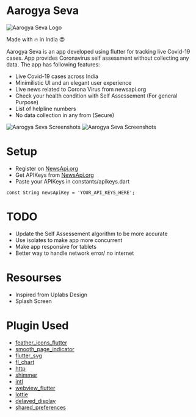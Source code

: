# Aarogya Seva
![Aarogya Seva Logo](https://github.com/shubhamhackz/aarogya_seva/blob/master/img/logo.png)

Made with 🔥 in India 😍

Aarogya Seva is an app developed using flutter for tracking live Covid-19 cases. App provides Coronavirus self assessment without collecting any data.
The app has following features: 
- Live Covid-19 cases across India 
- Minimilistic UI and an elegant user experience
- Live news related to Corona Virus from newsapi.org
- Check your health condition with Self Assessement (For general Purpose)
- List of helpline numbers
- No data collection in any from (Secure)


![Aarogya Seva Screenshots](https://github.com/shubhamhackz/aarogya_seva/blob/master/img/banner_1.png)
![Aarogya Seva Screenshots](https://github.com/shubhamhackz/aarogya_seva/blob/master/img/banner_2.png)

# Setup 
- Register on [NewsApi.org](https://newsapi.org)
- Get APIKeys from [NewsApi.org](https://newsapi.org)
- Paste your APIKeys in constants/apikeys.dart
```
const String newsApiKey = 'YOUR_API_KEYS_HERE';
```

# TODO
- Update the Self Assessement algorithm to be more accurate
- Use isolates to make app more concurrent 
- Make app responsive for tablets
- Better way to handle network error/ no internet

# Resourses
- Inspired from Uplabs Design
- Splash Screen

# Plugin Used
- [feather_icons_flutter](https://pub.dev/packages/feather_icons_flutter)
- [smooth_page_indicator](https://pub.dev/packages/smooth_page_indicator)
- [flutter_svg](https://pub.dev/packages/flutter_svg)
- [fl_chart](https://pub.dev/packages/fl_chart)
- [http](https://pub.dev/packages/http)
- [shimmer](https://pub.dev/packages/shimmer)
- [intl](https://pub.dev/packages/intl)
- [webview_flutter](https://pub.dev/packages/webview_flutter)
- [lottie](https://pub.dev/packages/lottie#-readme-tab-)
- [delayed_display](https://pub.dev/packages/delayed_display)
- [shared_preferences](https://pub.dev/packages/delayed_display)






